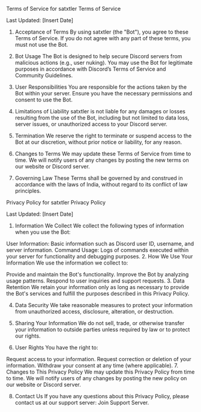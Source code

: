 Terms of Service for satxtler
Terms of Service

Last Updated: [Insert Date]

1. Acceptance of Terms
By using satxtler (the "Bot"), you agree to these Terms of Service. If you do not agree with any part of these terms, you must not use the Bot.

2. Bot Usage
The Bot is designed to help secure Discord servers from malicious actions (e.g., user nuking). You may use the Bot for legitimate purposes in accordance with Discord’s Terms of Service and Community Guidelines.

3. User Responsibilities
You are responsible for the actions taken by the Bot within your server. Ensure you have the necessary permissions and consent to use the Bot.

4. Limitations of Liability
satxtler is not liable for any damages or losses resulting from the use of the Bot, including but not limited to data loss, server issues, or unauthorized access to your Discord server.

5. Termination
We reserve the right to terminate or suspend access to the Bot at our discretion, without prior notice or liability, for any reason.

6. Changes to Terms
We may update these Terms of Service from time to time. We will notify users of any changes by posting the new terms on our website or Discord server.

7. Governing Law
These Terms shall be governed by and construed in accordance with the laws of India, without regard to its conflict of law principles.

Privacy Policy for satxtler
Privacy Policy

Last Updated: [Insert Date]

1. Information We Collect
We collect the following types of information when you use the Bot:

User Information: Basic information such as Discord user ID, username, and server information.
Command Usage: Logs of commands executed within your server for functionality and debugging purposes.
2. How We Use Your Information
We use the information we collect to:

Provide and maintain the Bot's functionality.
Improve the Bot by analyzing usage patterns.
Respond to user inquiries and support requests.
3. Data Retention
We retain your information only as long as necessary to provide the Bot's services and fulfill the purposes described in this Privacy Policy.

4. Data Security
We take reasonable measures to protect your information from unauthorized access, disclosure, alteration, or destruction.

5. Sharing Your Information
We do not sell, trade, or otherwise transfer your information to outside parties unless required by law or to protect our rights.

6. User Rights
You have the right to:

Request access to your information.
Request correction or deletion of your information.
Withdraw your consent at any time (where applicable).
7. Changes to This Privacy Policy
We may update this Privacy Policy from time to time. We will notify users of any changes by posting the new policy on our website or Discord server.

8. Contact Us
If you have any questions about this Privacy Policy, please contact us at our support server: Join Support Server.

